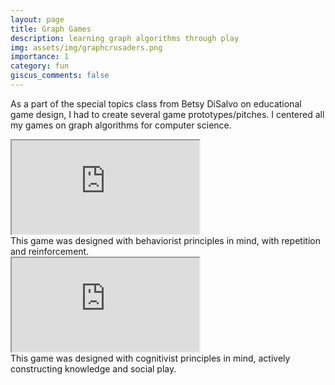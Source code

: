 ```yaml
---
layout: page
title: Graph Games
description: learning graph algorithms through play
img: assets/img/graphcrusaders.png
importance: 1
category: fun
giscus_comments: false
---
```


As a part of the special topics class from Betsy DiSalvo on educational game design, I had to create several game prototypes/pitches. I centered all my games on graph algorithms for computer science.


<iframe src="https://drive.google.com/file/d/1wPlEUJXEYSY7RBzxiyuE_R7YJTkbhVF6/preview" allow="autoplay"></iframe>
<div class="caption">
    This game was designed with behaviorist principles in mind, with repetition and reinforcement.
</div>

<iframe src="https://drive.google.com/file/d/1T3WH9JW2x5G3zoQDRpYo_meJWLdytTde/preview" allow="autoplay"></iframe>
<div class="caption">
    This game was designed with cognitivist principles in mind, actively constructing knowledge and social play.
</div>


  

